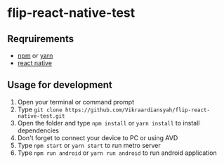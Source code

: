 # flip-react-native-test

## Reqruirements
* [npm](https://www.npmjs.com/get-npm) or [yarn](https://yarnpkg.com)
* [react native](https://reactnative.dev/docs/environment-setup)

## Usage for development
1. Open your terminal or command prompt
2. Type `git clone https://github.com/Vikraardiansyah/flip-react-native-test.git`
3. Open the folder and type `npm install` or `yarn install` to install dependencies
4. Don't forget to connect your device to PC or using AVD
5. Type `npm start` or `yarn start` to run metro server
6. Type `npm run android` or `yarn run android` to run android application
